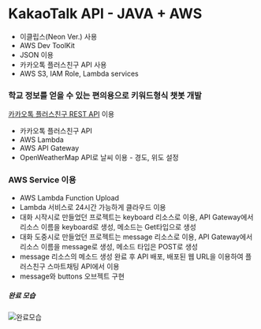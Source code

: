 # KakaoTalk API - JAVA + AWS

 * 이클립스(Neon Ver.) 사용
 * AWS Dev ToolKit
 * JSON 이용
 * 카카오톡 플러스친구 API 사용
 * AWS S3, IAM Role, Lambda services

### 학교 정보를 얻을 수 있는 편의용으로 키워드형식 챗봇 개발

[카카오톡 플러스친구 REST API](https://github.com/plusfriend/auto_reply) 이용

 * 카카오톡 플러스친구 API
 * AWS Lambda
 * AWS API Gateway
 * OpenWeatherMap API로 날씨 이용 - 경도, 위도 설정

### AWS Service 이용

 * AWS Lambda Function Upload
 * Lambda 서비스로 24시간 가능하게 클라우드 이용
 * 대화 시작시로 만들었던 프로젝트는 keyboard 리소스로 이용, API Gateway에서 리소스 이름을 keyboard로 생성, 메소드는 Get타입으로 생성
 * 대화 도중시로 만들었던 프로젝트는 message 리소스로 이용, API Gateway에서 리소스 이름을 message로 생성, 메소드 타입은 POST로 생성
 * message 리소스의 메소드 생성 완료 후 API 배포, 배포된 웹 URL을 이용하여 플러스친구 스마트채팅 API에서 이용
 * message와 buttons 오브젝트 구현
 
 
 ##### *완료 모습*
 
 ![완료모습](http://img1.daumcdn.net/thumb/R1920x0/?fname=http%3A%2F%2Fcfile28.uf.tistory.com%2Fimage%2F9955083359FB3F822F0054)
